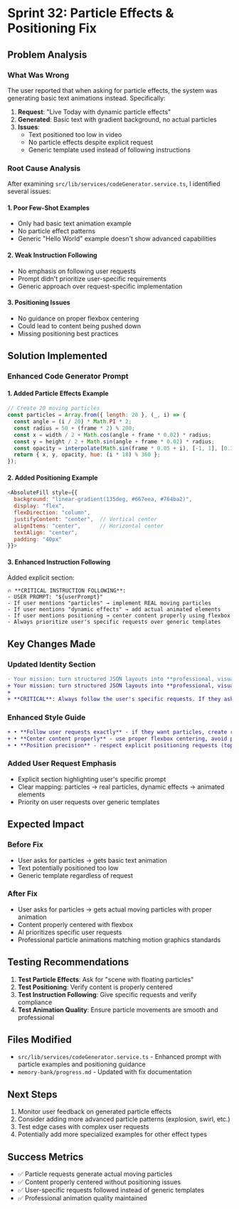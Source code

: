 # Sprint 32: Particle Effects & Positioning Fix

## Problem Analysis

### What Was Wrong
The user reported that when asking for particle effects, the system was generating basic text animations instead. Specifically:

1. **Request**: "Live Today with dynamic particle effects"
2. **Generated**: Basic text with gradient background, no actual particles
3. **Issues**:
   - Text positioned too low in video
   - No particle effects despite explicit request
   - Generic template used instead of following instructions

### Root Cause Analysis

After examining `src/lib/services/codeGenerator.service.ts`, I identified several issues:

#### 1. Poor Few-Shot Examples
- Only had basic text animation example
- No particle effect patterns
- Generic "Hello World" example doesn't show advanced capabilities

#### 2. Weak Instruction Following
- No emphasis on following user requests
- Prompt didn't prioritize user-specific requirements
- Generic approach over request-specific implementation

#### 3. Positioning Issues  
- No guidance on proper flexbox centering
- Could lead to content being pushed down
- Missing positioning best practices

## Solution Implemented

### Enhanced Code Generator Prompt

#### 1. Added Particle Effects Example
```javascript
// Create 20 moving particles
const particles = Array.from({ length: 20 }, (_, i) => {
  const angle = (i / 20) * Math.PI * 2;
  const radius = 50 + (frame * 2) % 200;
  const x = width / 2 + Math.cos(angle + frame * 0.02) * radius;
  const y = height / 2 + Math.sin(angle + frame * 0.02) * radius;
  const opacity = interpolate(Math.sin(frame * 0.05 + i), [-1, 1], [0.3, 1]);
  return { x, y, opacity, hue: (i * 18) % 360 };
});
```

#### 2. Added Positioning Example
```javascript
<AbsoluteFill style={{
  background: "linear-gradient(135deg, #667eea, #764ba2)",
  display: "flex",
  flexDirection: "column", 
  justifyContent: "center",  // Vertical center
  alignItems: "center",      // Horizontal center
  textAlign: "center",
  padding: "40px"
}}>
```

#### 3. Enhanced Instruction Following
Added explicit section:
```
🔥 **CRITICAL INSTRUCTION FOLLOWING**:
- USER PROMPT: "${userPrompt}"
- If user mentions "particles" → implement REAL moving particles
- If user mentions "dynamic effects" → add actual animated elements
- If user mentions positioning → center content properly using flexbox
- Always prioritize user's specific requests over generic templates
```

## Key Changes Made

### Updated Identity Section
```diff
- Your mission: turn structured JSON layouts into **professional, visually striking** Remotion scenes that feel like premium motion graphics.
+ Your mission: turn structured JSON layouts into **professional, visually striking** Remotion scenes that feel like premium motion graphics.
+ 
+ **CRITICAL**: Always follow the user's specific requests. If they ask for particle effects, implement actual moving particles. If they specify positioning, respect it exactly.
```

### Enhanced Style Guide
```diff
+ • **Follow user requests exactly** - if they want particles, create real moving particles
+ • **Center content properly** - use proper flexbox centering, avoid pushing text too low
+ • **Position precision** - respect explicit positioning requests (top, center, bottom)
```

### Added User Request Emphasis
- Explicit section highlighting user's specific prompt
- Clear mapping: particles → real particles, dynamic effects → animated elements
- Priority on user requests over generic templates

## Expected Impact

### Before Fix
- User asks for particles → gets basic text animation
- Text potentially positioned too low
- Generic template regardless of request

### After Fix  
- User asks for particles → gets actual moving particles with proper animation
- Content properly centered with flexbox
- AI prioritizes specific user requests
- Professional particle animations matching motion graphics standards

## Testing Recommendations

1. **Test Particle Effects**: Ask for "scene with floating particles"
2. **Test Positioning**: Verify content is properly centered
3. **Test Instruction Following**: Give specific requests and verify compliance
4. **Test Animation Quality**: Ensure particle movements are smooth and professional

## Files Modified

- `src/lib/services/codeGenerator.service.ts` - Enhanced prompt with particle examples and positioning guidance
- `memory-bank/progress.md` - Updated with fix documentation

## Next Steps

1. Monitor user feedback on generated particle effects
2. Consider adding more advanced particle patterns (explosion, swirl, etc.)
3. Test edge cases with complex user requests
4. Potentially add more specialized examples for other effect types

## Success Metrics

- ✅ Particle requests generate actual moving particles
- ✅ Content properly centered without positioning issues
- ✅ User-specific requests followed instead of generic templates
- ✅ Professional animation quality maintained 